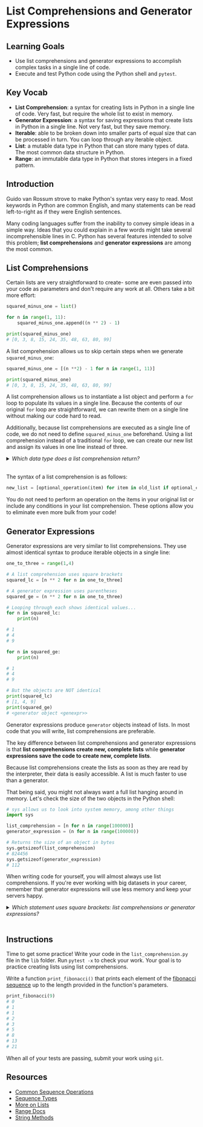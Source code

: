 # List Comprehensions and Generator Expressions

## Learning Goals

- Use list comprehensions and generator expressions to accomplish complex tasks
in a single line of code.
- Execute and test Python code using the Python shell and `pytest`.

## Key Vocab

- **List Comprehension**: a syntax for creating lists in Python in a single
line of code. Very fast, but require the whole list to exist in memory.
- **Generator Expression**: a syntax for saving expressions that create lists
in Python in a single line. Not very fast, but they save memory.
- **Iterable**: able to be broken down into smaller parts of equal size that
can be processed in turn. You can loop through any iterable object.
- **List**: a mutable data type in Python that can store many types of data.
The most common data structure in Python.
- **Range**: an immutable data type in Python that stores integers in a fixed
pattern.

## Introduction

Guido van Rossum strove to make Python's syntax very easy to read. Most
keywords in Python are common English, and many statements can be read
left-to-right as if they were English sentences.

Many coding languages suffer from the inability to convey simple ideas in a
simple way. Ideas that you could explain in a few words might take several
incomprehensible lines in C. Python has several features intended to solve this
problem; **list comprehensions** and **generator expressions** are among the
most common.

## List Comprehensions

Certain lists are very straightforward to create- some are even passed into
your code as parameters and don't require any work at all. Others take a bit
more effort:

```py
squared_minus_one = list()

for n in range(1, 11):
    squared_minus_one.append((n ** 2) - 1)

print(squared_minus_one)
# [0, 3, 8, 15, 24, 35, 48, 63, 80, 99]
```

A list comprehension allows us to skip certain steps when we generate
`squared_minus_one`:

```py
squared_minus_one = [(n **2) - 1 for n in range(1, 11)]

print(squared_minus_one)
# [0, 3, 8, 15, 24, 35, 48, 63, 80, 99]
```

A list comprehension allows us to instantiate a list object and perform a `for`
loop to populate its values in a single line. Because the contents of our
original `for` loop are straightforward, we can rewrite them on a single line
without making our code hard to read.

Additionally, because list comprehensions are executed as a single line of code,
we do not need to define `squared_minus_one` beforehand. Using a list
comprehension instead of a traditional `for` loop, we can create our new
list and assign its values in one line instead of three.

<details><summary><em>Which data type does a list comprehension return?</em></summary>
<p>

<h3>A list!</h3>

<code>my_lc = [n for n in range(10)]</code>
<code>type(my_lc)</code>
// <class 'list'>

</p>
</details>
<br/>

The syntax of a list comprehension is as follows:

```py
new_list = [optional_operation(item) for item in old_list if optional_condition == True]
```

You do not need to perform an operation on the items in your original list or
include any conditions in your list comprehension. These options allow you to
eliminate even more bulk from your code!

## Generator Expressions

Generator expressions are very similar to list comprehensions. They use almost
identical syntax to produce iterable objects in a single line:

```py
one_to_three = range(1,4)

# A list comprehension uses square brackets
squared_lc = [n ** 2 for n in one_to_three]

# A generator expression uses parentheses
squared_ge = (n ** 2 for n in one_to_three)

# Looping through each shows identical values...
for n in squared_lc:
    print(n)

# 1
# 4
# 9

for n in squared_ge:
    print(n)

# 1
# 4
# 9

# But the objects are NOT identical
print(squared_lc)
# [1, 4, 9]
print(squared_ge)
# <generator object <genexpr>>
```

Generator expressions produce `generator` objects instead of lists. In most
code that you will write, list comprehensions are preferable.

The key difference between list comprehensions and generator expressions is
that **list comprehensions create new, complete lists** while **generator
expressions save the code to create new, complete lists**.

Because list comprehensions create the lists as soon as they are read by the
interpreter, their data is easily accessible. A list is much faster to use than
a generator.

That being said, you might not always want a full list hanging around in
memory. Let's check the size of the two objects in the Python shell:

```py
# sys allows us to look into system memory, among other things
import sys

list_comprehension = [n for n in range(100000)]
generator_expression = (n for n in range(100000))

# Returns the size of an object in bytes
sys.getsizeof(list_comprehension)
# 824456
sys.getsizeof(generator_expression)
# 112
```

When writing code for yourself, you will almost always use list comprehensions.
If you're ever working with big datasets in your career, remember that
generator expressions will use less memory and keep your servers happy.

<details><summary><em>Which statement uses square brackets: list comprehensions
or generator expressions?</em></summary>
<p>

### List comprehensions!

```py
list_comprehension = [n for n in range(10)]
generator_expression = (n for n in range(10))
```

</p>
</details>
<br/>

## Instructions

Time to get some practice! Write your code in the `list_comprehension.py` file
in the `lib` folder. Run `pytest -x` to check your work. Your goal is to
practice creating lists using list comprehensions.

Write a function `print_fibonacci()` that prints each element of the
[fibonacci sequence][fibonacci sequence] up to the length provided in the
function's parameters.

```py
print_fibonacci(9)
# 0
# 1
# 1
# 2
# 3
# 5
# 8
# 13
# 21
```

When all of your tests are passing, submit your work using `git`.

## Resources

- [Common Sequence Operations][common sequence operations]
- [Sequence Types](https://docs.python.org/3/library/stdtypes.html#sequence-types-list-tuple-range)
- [More on Lists](https://docs.python.org/3/tutorial/datastructures.html#more-on-lists)
- [Range Docs](https://docs.python.org/3/library/stdtypes.html#ranges)
- [String Methods][string methods]

[common sequence operations]: https://docs.python.org/3/library/stdtypes.html#common-sequence-operations
[string methods]: https://www.w3schools.com/python/python_ref_string.asp
[fibonacci sequence]: https://www.mathsisfun.com/numbers/fibonacci-sequence.html
